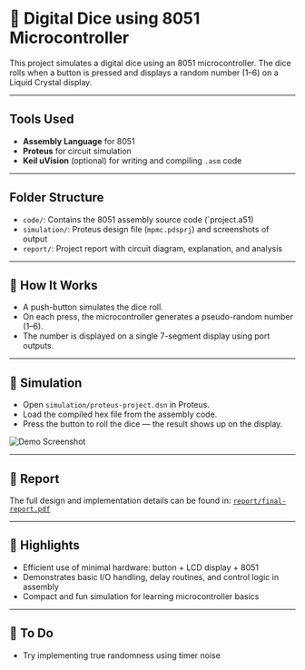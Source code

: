
# 🎲 Digital Dice using 8051 Microcontroller

This project simulates a digital dice using an 8051 microcontroller. The dice rolls when a button is pressed and displays a random number (1–6) on a Liquid Crystal display.

---

##  Tools Used
- **Assembly Language** for 8051
- **Proteus** for circuit simulation
- **Keil uVision** (optional) for writing and compiling `.asm` code

---

##  Folder Structure
- `code/`: Contains the 8051 assembly source code (`project.a51)
- `simulation/`: Proteus design file (`mpmc.pdsprj`) and screenshots of output
- `report/`: Project report with circuit diagram, explanation, and analysis

---

## 🔧 How It Works
- A push-button simulates the dice roll.
- On each press, the microcontroller generates a pseudo-random number (1–6).
- The number is displayed on a single 7-segment display using port outputs.

---

## 🧪 Simulation
- Open `simulation/proteus-project.dsn` in Proteus.
- Load the compiled hex file from the assembly code.
- Press the button to roll the dice — the result shows up on the display.

![Demo Screenshot](simulation/screenshots/output-display.png)

---

## 📄 Report
The full design and implementation details can be found in:
[`report/final-report.pdf`](report/final-report.pdf)

---

## 📌 Highlights
- Efficient use of minimal hardware: button + LCD display + 8051
- Demonstrates basic I/O handling, delay routines, and control logic in assembly
- Compact and fun simulation for learning microcontroller basics

---

## 📝 To Do
- Try implementing true randomness using timer noise
